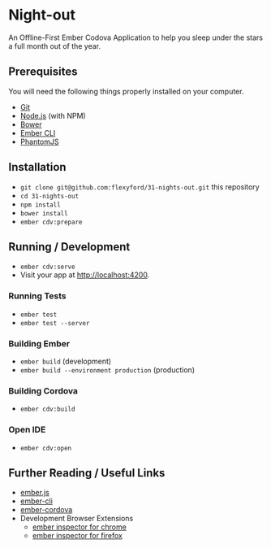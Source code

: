 # Night-out

An Offline-First Ember Codova Application to help you sleep under the stars a full month out of the year.

## Prerequisites

You will need the following things properly installed on your computer.

* [Git](http://git-scm.com/)
* [Node.js](http://nodejs.org/) (with NPM)
* [Bower](http://bower.io/)
* [Ember CLI](http://ember-cli.com/)
* [PhantomJS](http://phantomjs.org/)

## Installation

* `git clone git@github.com:flexyford/31-nights-out.git` this repository
* `cd 31-nights-out`
* `npm install`
* `bower install`
* `ember cdv:prepare`

## Running / Development

* `ember cdv:serve`
* Visit your app at [http://localhost:4200](http://localhost:4200).

### Running Tests

* `ember test`
* `ember test --server`

### Building Ember

* `ember build` (development)
* `ember build --environment production` (production)

### Building Cordova

* `ember cdv:build`

### Open IDE

* `ember cdv:open`

## Further Reading / Useful Links

* [ember.js](http://emberjs.com/)
* [ember-cli](http://ember-cli.com/)
* [ember-cordova](http://embercordova.com/)
* Development Browser Extensions
  * [ember inspector for chrome](https://chrome.google.com/webstore/detail/ember-inspector/bmdblncegkenkacieihfhpjfppoconhi)
  * [ember inspector for firefox](https://addons.mozilla.org/en-US/firefox/addon/ember-inspector/)
